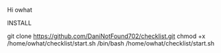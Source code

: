 Hi owhat

INSTALL

git clone https://github.com/DaniNotFound702/checklist.git
chmod +x /home/owhat/checklist/start.sh
/bin/bash /home/owhat/checklist/start.sh

